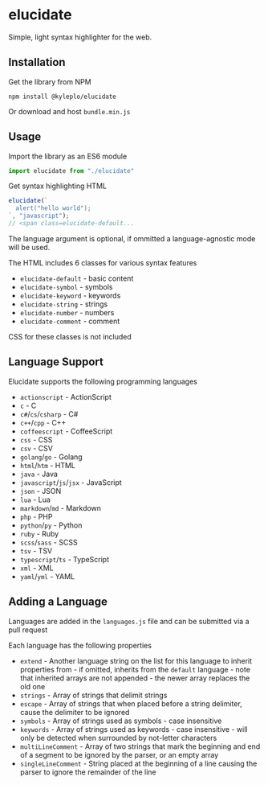 # elucidate
Simple, light syntax highlighter for the web.

## Installation
Get the library from NPM
```
npm install @kyleplo/elucidate
```

Or download and host `bundle.min.js`

## Usage
Import the library as an ES6 module
```js
import elucidate from "./elucidate"
```

Get syntax highlighting HTML
```js
elucidate(`
  alert("hello world");
`, "javascript");
// <span class=elucidate-default...
```
The language argument is optional, if ommitted a language-agnostic mode will be used.

The HTML includes 6 classes for various syntax features
- `elucidate-default` - basic content
- `elucidate-symbol` - symbols
- `elucidate-keyword` - keywords
- `elucidate-string` - strings
- `elucidate-number` - numbers
- `elucidate-comment` - comment

CSS for these classes is not included

## Language Support
Elucidate supports the following programming languages
- `actionscript` - ActionScript
- `c` - C
- `c#`/`cs`/`csharp` - C#
- `c++`/`cpp` - C++
- `coffeescript` - CoffeeScript
- `css` - CSS
- `csv` - CSV
- `golang`/`go` - Golang
- `html`/`htm` - HTML
- `java` - Java
- `javascript`/`js`/`jsx` - JavaScript
- `json` - JSON
- `lua` - Lua
- `markdown`/`md` - Markdown
- `php` - PHP
- `python`/`py` - Python
- `ruby` - Ruby
- `scss`/`sass` - SCSS
- `tsv` - TSV
- `typescript`/`ts` - TypeScript
- `xml` - XML
- `yaml`/`yml` - YAML


## Adding a Language
Languages are added in the `languages.js` file and can be submitted via a pull request

Each language has the following properties
- `extend` - Another language string on the list for this language to inherit properties from - if omitted, inherits from the `default` language - note that inherited arrays are not appended - the newer array replaces the old one
- `strings` - Array of strings that delimit strings
- `escape` - Array of strings that when placed before a string delimiter, cause the delimiter to be ignored
- `symbols` - Array of strings used as symbols - case insensitive
- `keywords` - Array of strings used as keywords - case insensitive - will only be detected when surrounded by not-letter characters
- `multiLineComment` - Array of two strings that mark the beginning and end of a segment to be ignored by the parser, or an empty array
- `singleLineComment` - String placed at the beginning of a line causing the parser to ignore the remainder of the line